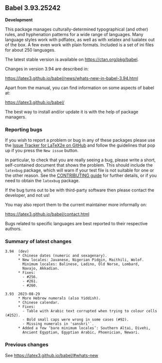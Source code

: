 ## Babel 3.93.25242

**Development**

This package manages culturally-determined typographical (and other)
rules, and hyphenation patterns for a wide range of languages. Many
language styles work with pdflatex, as well as with xelatex and
lualatex out of the box. A few even work with plain formats. Included
is a set of ini files for about 250 languages.

The latest stable version is available on <https://ctan.org/pkg/babel>.

Changes in version 3.94 are described in:

https://latex3.github.io/babel/news/whats-new-in-babel-3.94.html

Apart from the manual, you can find information on some aspects of babel at:

https://latex3.github.io/babel/

The best way to install and/or update it is with the help of package
managers.

### Reporting bugs

If you wish to report a problem or bug in any of these packages please
use the
[Issue Tracker for LaTeX2e on GitHub](https://github.com/latex3/babel/issues)
and follow the guidelines that pop up if you press the `New issue`
button.

In particular, to check that you are really seeing a bug, please write
a short, self-contained document that shows the problem. This should
include the `latexbug` package, which will warn if your test file is
not suitable for one or the other reason. See the
[CONTRIBUTING guide](https://github.com/latex3/latex2e/blob/master/CONTRIBUTING.md)
for further details, or if you need to obtain the `latexbug` package.

If the bug turns out to be with third-party software then please
contact the developer, and not us!

You may also report them to the current maintainer more informally on:

   https://latex3.github.io/babel/contact.html

Bugs related to specific languages are best reported to their
respective authors.

### Summary of latest changes
```
3.94  (dev)
      * Chinese dates (numeric and sexagenary).
      * New locales: Javanese, Nigerian Pidgin, Maithili, Wolof.
        Minimum locales: Balinese, Ladino, Old Norse, Lombard,
        Navajo, Akkadian.
      * Fixes:
        - #256.
        - #261.
        - #260.

3.93  2023-08-29
      * More Hebrew numerals (also Yiddish).
      * Chinese calendar.
      * Fixes:
        - Table with Arabic text corrupted when trying to colour cells (#252).
        - Bold small caps were wrong in some cases (#92).
        - Missing numerals in 'sanskri'`.
      * Added a few ‘bare minimum locales’: Southern Altai, Divehi,
        Ancient Egyptian, Egyptian Arabic, Phoenician, Newari.
```

### Previous changes

See https://latex3.github.io/babel/#whats-new
